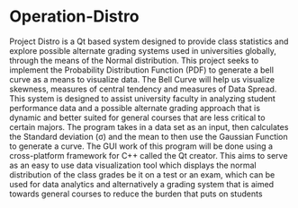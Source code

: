 # Operation-Distro
Project Distro is a Qt based system designed to provide class statistics and explore possible alternate grading systems used in universities globally, through the means of the Normal distribution. This project seeks to implement the Probability Distribution Function (PDF) to generate a bell curve as a means to visualize data. The Bell Curve will help us visualize skewness, measures of central tendency and measures of Data Spread.
This system is designed to assist university faculty in analyzing student performance data and a possible alternate grading approach that is dynamic and better suited for general courses that are less critical to certain majors.
The program takes in a data set as an input, then calculates the Standard deviation (σ) and the mean to then use the Gaussian Function to generate a curve. The GUI work of this program will be done using a cross-platform framework for C++ called the Qt creator.
This aims to serve as an easy to use data visualization tool which displays the normal distribution of the class grades be it on a test or an exam, which can be used for data analytics and alternatively a grading system that is aimed towards general courses to reduce the burden that puts on students

